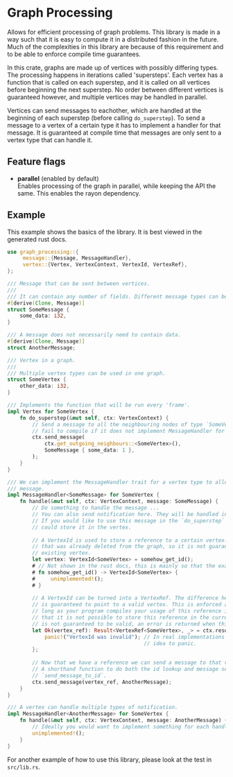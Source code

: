 # Graph Processing
Allows for efficient processing of graph problems.
This library is made in a way such that it is easy to compute it in a distributed fashion in the future.
Much of the complexities in this library are because of this requirement and to be able to enforce compile time guarantees.

In this crate, graphs are made up of vertices with possibly differing types.
The processing happens in iterations called 'supersteps'.
Each vertex has a function that is called on each superstep, and it is called on all vertices before beginning the next superstep.
No order between different vertices is guaranteed however, and multiple vertices may be handled in parallel.

Vertices can send messages to eachother, which are handled at the beginning of each superstep (before calling `do_superstep`).
To send a message to a vertex of a certain type it has to implement a handler for that message.
It is guaranteed at compile time that messages are only sent to a vertex type that can handle it.

## Feature flags
- **parallel** (enabled by default)\
  Enables processing of the graph in parallel, while keeping the API the same. This enables the rayon dependency.

## Example
This example shows the basics of the library. It is best viewed in the generated rust docs.
```rust
use graph_processing::{
     message::{Message, MessageHandler},
     vertex::{Vertex, VertexContext, VertexId, VertexRef},
};

/// Message that can be sent between vertices.
/// 
/// It can contain any number of fields. Different message types can be used.
#[derive(Clone, Message)]
struct SomeMessage {
    some_data: i32,
}

/// A message does not necessarily need to contain data.
#[derive(Clone, Message)]
struct AnotherMessage;

/// Vertex in a graph.
///
/// Multiple vertex types can be used in one graph.
struct SomeVertex {
    other_data: i32,
}

/// Implements the function that will be run every 'frame'.
impl Vertex for SomeVertex {
    fn do_superstep(&mut self, ctx: VertexContext) {
        // Send a message to all the neighbouring nodes of type `SomeVertex`. The program will 
        // fail to compile if it does not implement MessageHandler for that message.
        ctx.send_message(
            ctx.get_outgoing_neighbours::<SomeVertex>(),
            SomeMessage { some_data: 1 },
        );
    }
}

/// We can implement the MessageHandler trait for a vertex type to allow it to receive a type of
/// message.
impl MessageHandler<SomeMessage> for SomeVertex {
    fn handle(&mut self, ctx: VertexContext, message: SomeMessage) {
        // Do something to handle the message ...
        // You can also send notification here. They will be handled in the next superstep.
        // If you would like to use this message in the `do_superstep` function itself, you 
        // could store it in the vertex.
        
        // A VertexId is used to store a reference to a certain vertex. It may point to a vertex
        // that was already deleted from the graph, so it is not guaranteed to refer to an 
        // existing vertex.
        let vertex: VertexId<SomeVertex> = somehow_get_id();
        # // Not shown in the rust docs, this is mainly so that the example can compile (doctest).
        # fn somehow_get_id() -> VertexId<SomeVertex> {
        #     unimplemented!();
        # }
        
        // A VertexId can be turned into a VertexRef. The difference here is that a vertex ref
        // is guaranteed to point to a valid vertex. This is enforced at compile time, so as
        // long as your program compiles your usage of this reference is valid. You will see
        // that it is not possible to store this reference in the current vertex. Since the id
        // is not guaranteed to be valid, an error is returned when this is not the case.
        let Ok(vertex_ref): Result<VertexRef<SomeVertex>, _> = ctx.resolve_id(vertex) else {
            panic!("VertexId was invalid"); // In real implementations it is probably not a good
                                            // idea to panic.
        };
        
        // Now that we have a reference we can send a message to that vertex.
        // A shorthand function to do both the id lookup and message sending exists: 
        // `send_message_to_id`.
        ctx.send_message(vertex_ref, AnotherMessage);
    }
}

/// A vertex can handle multiple types of notification.
impl MessageHandler<AnotherMessage> for SomeVertex {
    fn handle(&mut self, ctx: VertexContext, message: AnotherMessage) {
        // Ideally you would want to implement something for each handler!
        unimplemented!();
    }
}
```

For another example of how to use this library, please look at the test in `src/lib.rs`.
